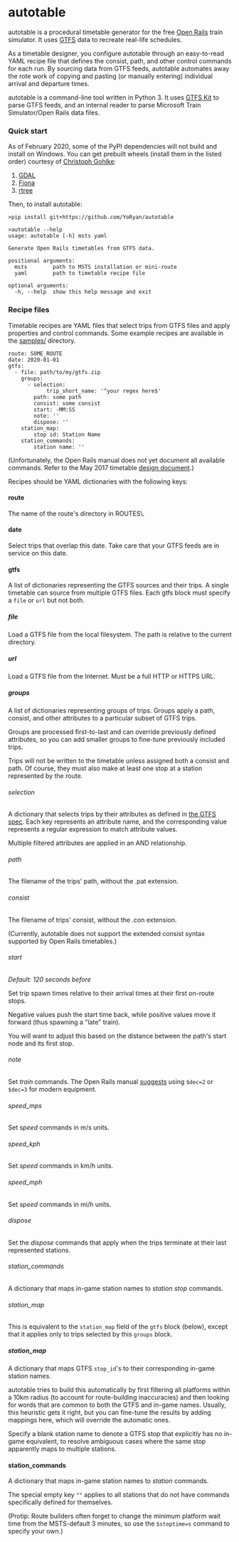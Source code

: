 # autotable

autotable is a procedural timetable generator for the free
[Open Rails](http://openrails.org) train simulator. It uses
[GTFS](https://developers.google.com/transit) data to recreate real-life schedules.

As a timetable designer, you configure autotable through an easy-to-read YAML
recipe file that defines the consist, path, and other control commands for each
run. By sourcing data from GTFS feeds, autotable automates away the rote work of
copying and pasting (or manually entering) individual arrival and departure times.

autotable is a command-line tool written in Python 3. It uses
[GTFS Kit](https://github.com/mrcagney/gtfs_kit) to parse GTFS feeds, and an
internal reader to parse Microsoft Train Simulator/Open Rails data files.

### Quick start

As of February 2020, some of the PyPI dependencies will not build and install on
Windows. You can get prebuilt wheels (install them in the listed order) courtesy
of [Christoph Gohlke](https://www.lfd.uci.edu/~gohlke/pythonlibs/):

1. [GDAL](https://www.lfd.uci.edu/~gohlke/pythonlibs/#gdal)
2. [Fiona](https://www.lfd.uci.edu/~gohlke/pythonlibs/#fiona)
3. [rtree](https://www.lfd.uci.edu/~gohlke/pythonlibs/#rtree)

Then, to install autotable:

```
>pip install git+https://github.com/YoRyan/autotable
```

```
>autotable --help
usage: autotable [-h] msts yaml

Generate Open Rails timetables from GTFS data.

positional arguments:
  msts        path to MSTS installation or mini-route
  yaml        path to timetable recipe file

optional arguments:
  -h, --help  show this help message and exit
```

### Recipe files

Timetable recipes are YAML files that select trips from GTFS files and apply
properties and control commands. Some example recipes are available in the
[samples/](samples/) directory.

```
route: SOME_ROUTE
date: 2020-01-01
gtfs:
  - file: path/to/my/gtfs.zip
    groups:
      - selection:
            trip_short_name: '^your regex here$'
        path: some path
        consist: some consist
        start: -MM:SS
        note: ''
        dispose: ''
    station_map:
        stop id: Station Name
    station_commands:
        station name: ''
```

(Unfortunately, the Open Rails manual does not yet document all available
commands. Refer to the May 2017 timetable
[design document](http://www.elvastower.com/forums/index.php?/topic/30326-update-timetable-mode-signalling/).)

Recipes should be YAML dictionaries with the following keys:

#### route

The name of the route's directory in ROUTES\\.

#### date

Select trips that overlap this date. Take care that your GTFS feeds are in
service on this date.

#### gtfs

A list of dictionaries representing the GTFS sources and their trips. A single
timetable can source from multiple GTFS files. Each gtfs block must specify a
`file` or `url` but not both.

##### file

Load a GTFS file from the local filesystem. The path is relative to the current
directory.

##### url

Load a GTFS file from the Internet. Must be a full HTTP or HTTPS URL.

##### groups

A list of dictionaries representing groups of trips. Groups apply a path,
consist, and other attributes to a particular subset of GTFS trips.

Groups are processed first-to-last and can override previously defined
attributes, so you can add smaller groups to fine-tune previously
included trips.

Trips will not be written to the timetable unless assigned both a consist
and path. Of course, they must also make at least one stop at a station
represented by the route.

###### selection

A dictionary that selects trips by their attributes as defined in
[the GTFS spec](https://developers.google.com/transit/gtfs/reference#tripstxt).
Each key represents an attribute name, and the corresponding value
represents a regular expression to match attribute values.

Multiple filtered attributes are applied in an AND relationship.

###### path

The filename of the trips' path, without the .pat extension.

###### consist

The filename of trips' consist, without the .con extension.

(Currently, autotable does not support the extended consist syntax supported
by Open Rails timetables.)

###### start

*Default: 120 seconds before*

Set trip spawn times relative to their arrival times at their first on-route
stops.

Negative values push the start time back, while positive values move it forward
(thus spawning a "late" train).

You will want to adjust this based on the distance between the path's start
node and its first stop.

###### note

Set *train* commands. The Open Rails manual
[suggests](https://open-rails.readthedocs.io/en/stable/timetable.html#special-rows)
using `$dec=2` or `$dec=3` for modern equipment.

###### speed_mps

Set *speed* commands in m/s units.

###### speed_kph

Set *speed* commands in km/h units.

###### speed_mph

Set *speed* commands in mi/h units.

###### dispose

Set the *dispose* commands that apply when the trips terminate at their last
represented stations.

###### station_commands

A dictionary that maps in-game station names to *station stop* commands.

###### station_map

This is equivalent to the `station_map` field of the `gtfs` block (below),
except that it applies only to trips selected by this `groups` block.

##### station_map

A dictionary that maps GTFS `stop_id`'s to their corresponding in-game station
names.

autotable tries to build this automatically by first filtering all platforms
within a 10km radius (to account for route-building inaccuracies) and then
looking for words that are common to both the GTFS and in-game names. Usually,
this heuristic gets it right, but you can fine-tune the results by adding
mappings here, which will override the automatic ones.

Specify a blank station name to denote a GTFS stop that explicitly has no
in-game equivalent, to resolve ambiguous cases where the same stop apparently
maps to multiple stations.

#### station_commands

A dictionary that maps in-game station names to *station* commands.

The special empty key `""` applies to all stations that do not have commands
specifically defined for themselves.

(Protip: Route builders often forget to change the minimum platform wait time
from the MSTS-default 3 minutes, so use the `$stoptime=s` command to specify
your own.)

